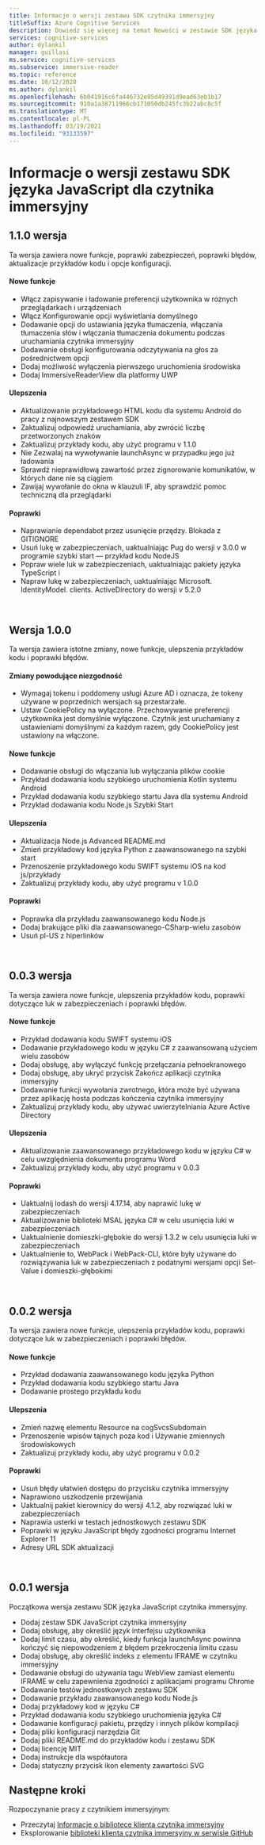 ```yaml
---
title: Informacje o wersji zestawu SDK czytnika immersyjny
titleSuffix: Azure Cognitive Services
description: Dowiedz się więcej na temat Nowości w zestawie SDK języka JavaScript w czytniku immersyjny.
services: cognitive-services
author: dylankil
manager: guillasi
ms.service: cognitive-services
ms.subservice: immersive-reader
ms.topic: reference
ms.date: 10/12/2020
ms.author: dylankil
ms.openlocfilehash: 6b041916c6fa446732e95d49391d9ead63eb1b17
ms.sourcegitcommit: 910a1a38711966cb171050db245fc3b22abc8c5f
ms.translationtype: MT
ms.contentlocale: pl-PL
ms.lasthandoff: 03/19/2021
ms.locfileid: "93133597"
---
```

# <a name="immersive-reader-javascript-sdk-release-notes"></a>Informacje o wersji zestawu SDK języka JavaScript dla czytnika immersyjny

## <a name="version-110"></a>1.1.0 wersja

Ta wersja zawiera nowe funkcje, poprawki zabezpieczeń, poprawki błędów, aktualizacje przykładów kodu i opcje konfiguracji.

#### <a name="new-features"></a>Nowe funkcje

* Włącz zapisywanie i ładowanie preferencji użytkownika w różnych przeglądarkach i urządzeniach
* Włącz Konfigurowanie opcji wyświetlania domyślnego
* Dodawanie opcji do ustawiania języka tłumaczenia, włączania tłumaczenia słów i włączania tłumaczenia dokumentu podczas uruchamiania czytnika immersyjny
* Dodawanie obsługi konfigurowania odczytywania na głos za pośrednictwem opcji
* Dodaj możliwość wyłączenia pierwszego uruchomienia środowiska
* Dodaj ImmersiveReaderView dla platformy UWP

#### <a name="improvements"></a>Ulepszenia

* Aktualizowanie przykładowego HTML kodu dla systemu Android do pracy z najnowszym zestawem SDK
* Zaktualizuj odpowiedź uruchamiania, aby zwrócić liczbę przetworzonych znaków
* Zaktualizuj przykłady kodu, aby użyć programu v 1.1.0
* Nie Zezwalaj na wywoływanie launchAsync w przypadku jego już ładowania
* Sprawdź nieprawidłową zawartość przez zignorowanie komunikatów, w których dane nie są ciągiem
* Zawijaj wywołanie do okna w klauzuli IF, aby sprawdzić pomoc techniczną dla przeglądarki

#### <a name="fixes"></a>Poprawki

* Naprawianie dependabot przez usunięcie przędzy. Blokada z GITIGNORE
* Usuń lukę w zabezpieczeniach, uaktualniając Pug do wersji v 3.0.0 w programie szybki start — przykład kodu NodeJS
* Popraw wiele luk w zabezpieczeniach, uaktualniając pakiety języka TypeScript i
* Napraw lukę w zabezpieczeniach, uaktualniając Microsoft. IdentityModel. clients. ActiveDirectory do wersji v 5.2.0

<br>

## <a name="version-100"></a>Wersja 1.0.0

Ta wersja zawiera istotne zmiany, nowe funkcje, ulepszenia przykładów kodu i poprawki błędów.

#### <a name="breaking-changes"></a>Zmiany powodujące niezgodność

* Wymagaj tokenu i poddomeny usługi Azure AD i oznacza, że tokeny używane w poprzednich wersjach są przestarzałe.
* Ustaw CookiePolicy na wyłączone. Przechowywanie preferencji użytkownika jest domyślnie wyłączone. Czytnik jest uruchamiany z ustawieniami domyślnymi za każdym razem, gdy CookiePolicy jest ustawiony na włączone.

#### <a name="new-features"></a>Nowe funkcje

* Dodawanie obsługi do włączania lub wyłączania plików cookie
* Przykład dodawania kodu szybkiego uruchomienia Kotlin systemu Android
* Przykład dodawania kodu szybkiego startu Java dla systemu Android
* Przykład dodawania kodu Node.js Szybki Start

#### <a name="improvements"></a>Ulepszenia

* Aktualizacja Node.js Advanced README.md
* Zmień przykładowy kod języka Python z zaawansowanego na szybki start
* Przenoszenie przykładowego kodu SWIFT systemu iOS na kod js/przykłady
* Zaktualizuj przykłady kodu, aby użyć programu v 1.0.0

#### <a name="fixes"></a>Poprawki

* Poprawka dla przykładu zaawansowanego kodu Node.js
* Dodaj brakujące pliki dla zaawansowanego-CSharp-wielu zasobów
* Usuń pl-US z hiperlinków

<br>

## <a name="version-003"></a>0.0.3 wersja

Ta wersja zawiera nowe funkcje, ulepszenia przykładów kodu, poprawki dotyczące luk w zabezpieczeniach i poprawki błędów.

#### <a name="new-features"></a>Nowe funkcje

* Przykład dodawania kodu SWIFT systemu iOS
* Dodawanie przykładowego kodu w języku C# z zaawansowaną użyciem wielu zasobów 
* Dodaj obsługę, aby wyłączyć funkcję przełączania pełnoekranowego
* Dodaj obsługę, aby ukryć przycisk Zakończ aplikacji czytnika immersyjny
* Dodawanie funkcji wywołania zwrotnego, która może być używana przez aplikację hosta podczas kończenia czytnika immersyjny
* Zaktualizuj przykłady kodu, aby używać uwierzytelniania Azure Active Directory

#### <a name="improvements"></a>Ulepszenia

* Aktualizowanie zaawansowanego przykładowego kodu w języku C# w celu uwzględnienia dokumentu programu Word
* Zaktualizuj przykłady kodu, aby użyć programu v 0.0.3

#### <a name="fixes"></a>Poprawki

* Uaktualnij lodash do wersji 4.17.14, aby naprawić lukę w zabezpieczeniach
* Aktualizowanie biblioteki MSAL języka C# w celu usunięcia luki w zabezpieczeniach
* Uaktualnienie domieszki-głębokie do wersji 1.3.2 w celu usunięcia luki w zabezpieczeniach
* Uaktualnienie to, WebPack i WebPack-CLI, które były używane do rozwiązywania luk w zabezpieczeniach z podatnymi wersjami opcji Set-Value i domieszki-głębokimi

<br>

## <a name="version-002"></a>0.0.2 wersja

Ta wersja zawiera nowe funkcje, ulepszenia przykładów kodu, poprawki dotyczące luk w zabezpieczeniach i poprawki błędów.

#### <a name="new-features"></a>Nowe funkcje

* Przykład dodawania zaawansowanego kodu języka Python
* Przykład dodawania kodu szybkiego startu Java
* Dodawanie prostego przykładu kodu

#### <a name="improvements"></a>Ulepszenia

* Zmień nazwę elementu Resource na cogSvcsSubdomain
* Przenoszenie wpisów tajnych poza kod i Używanie zmiennych środowiskowych
* Zaktualizuj przykłady kodu, aby użyć programu v 0.0.2

#### <a name="fixes"></a>Poprawki

* Usuń błędy ułatwień dostępu do przycisku czytnika immersyjny
* Naprawiono uszkodzenie przewijania
* Uaktualnij pakiet kierownicy do wersji 4.1.2, aby rozwiązać luki w zabezpieczeniach
* Naprawia usterki w testach jednostkowych zestawu SDK
* Poprawki w języku JavaScript błędy zgodności programu Internet Explorer 11
* Adresy URL SDK aktualizacji

<br>

## <a name="version-001"></a>0.0.1 wersja

Początkowa wersja zestawu SDK języka JavaScript czytnika immersyjny.

* Dodaj zestaw SDK JavaScript czytnika immersyjny
* Dodaj obsługę, aby określić język interfejsu użytkownika
* Dodaj limit czasu, aby określić, kiedy funkcja launchAsync powinna kończyć się niepowodzeniem z błędem przekroczenia limitu czasu
* Dodaj obsługę, aby określić indeks z elementu IFRAME w czytniku immersyjny
* Dodawanie obsługi do używania tagu WebView zamiast elementu IFRAME w celu zapewnienia zgodności z aplikacjami programu Chrome
* Dodawanie testów jednostkowych zestawu SDK
* Dodawanie przykładu zaawansowanego kodu Node.js
* Dodaj przykładowy kod w języku C#
* Przykład dodawania kodu szybkiego uruchomienia języka C#
* Dodawanie konfiguracji pakietu, przędzy i innych plików kompilacji
* Dodaj pliki konfiguracji narzędzia Git
* Dodaj pliki README.md do przykładów kodu i zestawu SDK
* Dodaj licencję MIT
* Dodaj instrukcje dla współautora
* Dodaj statyczny przycisk ikon elementy zawartości SVG

## <a name="next-steps"></a>Następne kroki

Rozpoczynanie pracy z czytnikiem immersyjnym:

* Przeczytaj [Informacje o bibliotece klienta czytnika immersyjny](./reference.md)
* Eksplorowanie [biblioteki klienta czytnika immersyjny w serwisie GitHub](https://github.com/microsoft/immersive-reader-sdk)
